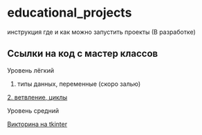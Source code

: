 # educational_projects

инструкция где и как можно запустить проекты (В разработке)


## Ссылки на код с мастер классов

Уровень лёгкий

1. типы данных, переменные (скоро залью)

[2. ветвление, циклы](https://github.com/monaxovdulov/LearnPython/tree/main/edu_projects/easy/2.%20Control%20Structures)


Уровень средний

[Викторина на tkinter](https://github.com/monaxovdulov/quize_tk/blob/main/main.py "Средний уровень")






